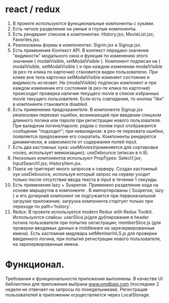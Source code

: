 # react / redux
1. В проекте используются функциональные компоненты c хуками.
2. Есть четкое разделение на умные и глупые компоненты.
3. Есть рендеринг списков в компонентах: History.jsx; MovieList.jsx; Favorites.jsx.
4. Реализованы формы в компонентах: Signin.jsx и Signup.jsx.
5. Есть применение Контекст API.
В контекст передано значение "видимости" модального окна и функция по изменению этого значения { modalVisible, setModalVisible }.
Компонент подписан на { modalVisible, setModalVisible } и при каждом изменении modalVisible (в рез-те клика по карточке) становится виден пользователю. При клике вне тела карточки setModalVisible изменяет состояние и видимость исчезает.
На {modalVisible} подписан компонент и при каждом изменении его состояния (в рез-те клика по карточке) происходит проверка наличия текущего movie в списке избранных movie текущего пользователя. Если есть совпадение, то кнопка "like" в компоненте становится disabled.
6. Есть применение предохранителя.
В компоненте Signup.jsx реализован перехват ошибки, возникающей при введении слишком длинного логина или пароля при регистрации нового пользователя. При валидном логине/пароле: рядом с полем input отображается сообщение "подходит"; при невалидном: в рез-те перехвата ошибки, появляется предложение его сократить. Компоненты рендерятся динамически, в зависимости от содержания полей input.
7. Есть два кастомных хука: useMovies(применяется для сортировки vovies, использует мемоизацию); useDebounce (иписан в п.9).
8. Несколько компонентов используют PropTypes: Select1.jsx; InputSearch1.jsx; HistoryItem.jsx.
9. Поиск не триггерит много запросов к серверу. Создан кастомный хук useDebounce, используя который запрос на сервер уходит только после отсутствия ввода текста в input в течении 1 секунды.
10. Есть применение lazy + Suspense.
Применено разделение кода на основе маршрутов в компоненте . В импортированы { Suspense, lazy } и его дочерний компонент не подгужается при первоначальной загрузке приложения, загрузка компонента стартует только при переходе по path='history'.
11. Redux: В проекте используется modern Redux with Redux Toolkit. Используются слайсы: userSlice.js(для дублирования в header логина пользователя при попытке оегистрации; memberSlice.js (для проверки вводимых данных в middleware на зарезервированные имена). Есть кастомная мидлвара setMemberInLS.js для проверки введенного логина, при попытке регистрации нового пользователя, на зарезервированные имена.

# Функционал.
Требования к функциональности приложения выполнены. В качестве UI библиотеки для приложения выбрана www.omdbapi.com (последние 2 недели не отвечает на запросы по понедельникам). Регистрация пользователей в приложении осуществляется через LocalStorage.
